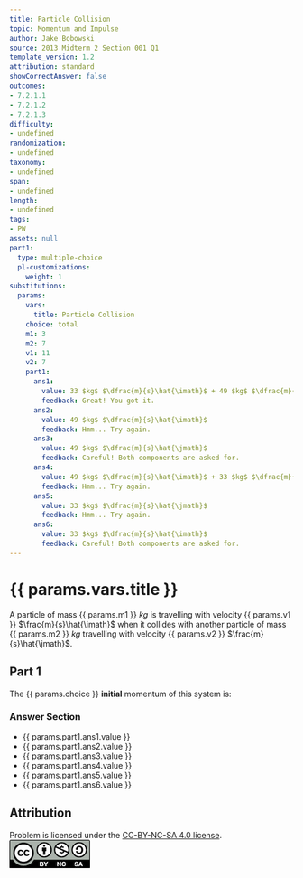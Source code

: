 ```yaml
---
title: Particle Collision
topic: Momentum and Impulse
author: Jake Bobowski
source: 2013 Midterm 2 Section 001 Q1
template_version: 1.2
attribution: standard
showCorrectAnswer: false
outcomes:
- 7.2.1.1
- 7.2.1.2
- 7.2.1.3
difficulty:
- undefined
randomization:
- undefined
taxonomy:
- undefined
span:
- undefined
length:
- undefined
tags:
- PW
assets: null
part1:
  type: multiple-choice
  pl-customizations:
    weight: 1
substitutions:
  params:
    vars:
      title: Particle Collision
    choice: total
    m1: 3
    m2: 7
    v1: 11
    v2: 7
    part1:
      ans1:
        value: 33 $kg$ $\dfrac{m}{s}\hat{\imath}$ + 49 $kg$ $\dfrac{m}{s}\hat{\jmath}$
        feedback: Great! You got it.
      ans2:
        value: 49 $kg$ $\dfrac{m}{s}\hat{\imath}$
        feedback: Hmm... Try again.
      ans3:
        value: 49 $kg$ $\dfrac{m}{s}\hat{\jmath}$
        feedback: Careful! Both components are asked for.
      ans4:
        value: 49 $kg$ $\dfrac{m}{s}\hat{\imath}$ + 33 $kg$ $\dfrac{m}{s}\hat{\jmath}$
        feedback: Hmm... Try again.
      ans5:
        value: 33 $kg$ $\dfrac{m}{s}\hat{\jmath}$
        feedback: Hmm... Try again.
      ans6:
        value: 33 $kg$ $\dfrac{m}{s}\hat{\imath}$
        feedback: Careful! Both components are asked for.
---
```

# {{ params.vars.title }}
A particle of mass {{ params.m1 }} $kg$ is travelling with velocity {{ params.v1 }} $\frac{m}{s}\hat{\imath}$ when it collides with another particle of mass {{ params.m2 }} $kg$ travelling with velocity {{ params.v2 }} $\frac{m}{s}\hat{\jmath}$.

## Part 1

The {{ params.choice }} **initial** momentum of this system is:

### Answer Section

- {{ params.part1.ans1.value }}
- {{ params.part1.ans2.value }}
- {{ params.part1.ans3.value }}
- {{ params.part1.ans4.value }}
- {{ params.part1.ans5.value }}
- {{ params.part1.ans6.value }}

## Attribution

Problem is licensed under the [CC-BY-NC-SA 4.0 license](https://creativecommons.org/licenses/by-nc-sa/4.0/).<br> ![The Creative Commons 4.0 license requiring attribution-BY, non-commercial-NC, and share-alike-SA license.](https://raw.githubusercontent.com/firasm/bits/master/by-nc-sa.png)